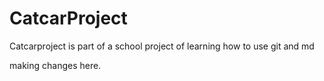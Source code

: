 # CatcarProject
Catcarproject is part of a school project of learning how to use git and md

making changes here.
